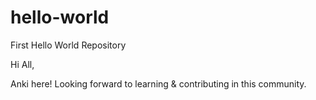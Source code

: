 # hello-world
First Hello World Repository

Hi All,

Anki here! Looking forward to learning & contributing in this community.
